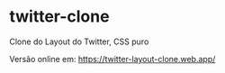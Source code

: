 # twitter-clone
Clone do Layout do Twitter, CSS puro

Versão online em: https://twitter-layout-clone.web.app/
